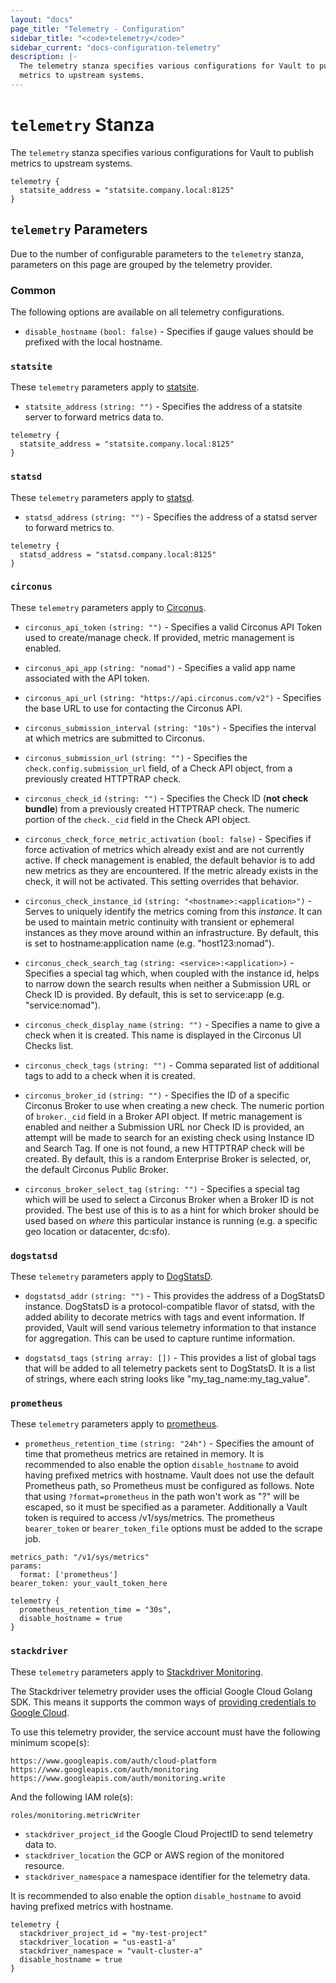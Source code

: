 ```yaml
---
layout: "docs"
page_title: "Telemetry - Configuration"
sidebar_title: "<code>telemetry</code>"
sidebar_current: "docs-configuration-telemetry"
description: |-
  The telemetry stanza specifies various configurations for Vault to publish
  metrics to upstream systems.
---
```


# `telemetry` Stanza

The `telemetry` stanza specifies various configurations for Vault to publish
metrics to upstream systems.

```hcl
telemetry {
  statsite_address = "statsite.company.local:8125"
}
```

## `telemetry` Parameters

Due to the number of configurable parameters to the `telemetry` stanza,
parameters on this page are grouped by the telemetry provider.

### Common

The following options are available on all telemetry configurations.

* `disable_hostname` `(bool: false)` - Specifies if gauge values should be
  prefixed with the local hostname.

### `statsite`

These `telemetry` parameters apply to
[statsite](https://github.com/armon/statsite).

* `statsite_address` `(string: "")` - Specifies the address of a statsite server
  to forward metrics data to.

```hcl
telemetry {
  statsite_address = "statsite.company.local:8125"
}
```

### `statsd`

These `telemetry` parameters apply to
[statsd](https://github.com/etsy/statsd).

* `statsd_address` `(string: "")` - Specifies the address of a statsd server to
  forward metrics to.

```hcl
telemetry {
  statsd_address = "statsd.company.local:8125"
}
```

### `circonus`

These `telemetry` parameters apply to [Circonus](http://circonus.com/).

* `circonus_api_token` `(string: "")` - Specifies a valid Circonus API Token
  used to create/manage check. If provided, metric management is enabled.

* `circonus_api_app` `(string: "nomad")` - Specifies a valid app name associated
  with the API token.

* `circonus_api_url` `(string: "https://api.circonus.com/v2")` - Specifies the
  base URL to use for contacting the Circonus API.

* `circonus_submission_interval` `(string: "10s")` - Specifies the interval at
  which metrics are submitted to Circonus.

* `circonus_submission_url` `(string: "")` - Specifies the
  `check.config.submission_url` field, of a Check API object, from a previously
  created HTTPTRAP check.

* `circonus_check_id` `(string: "")` - Specifies the Check ID (**not check
  bundle**) from a previously created HTTPTRAP check. The numeric portion of the
  `check._cid` field in the Check API object.

* `circonus_check_force_metric_activation` `(bool: false)` - Specifies if force
  activation of metrics which already exist and are not currently active. If
  check management is enabled, the default behavior is to add new metrics as
  they are encountered. If the metric already exists in the check, it will
  not be activated. This setting overrides that behavior.

* `circonus_check_instance_id` `(string: "<hostname>:<application>")` - Serves
  to uniquely identify the metrics coming from this _instance_. It can be used
  to maintain metric continuity with transient or ephemeral instances as they
  move around within an infrastructure. By default, this is set to
  hostname:application name (e.g. "host123:nomad").

* `circonus_check_search_tag` `(string: <service>:<application>)` - Specifies a
  special tag which, when coupled with the instance id, helps to narrow down the
  search results when neither a Submission URL or Check ID is provided. By
  default, this is set to service:app (e.g. "service:nomad").

* `circonus_check_display_name` `(string: "")` - Specifies a name to give a
  check when it is created. This name is displayed in the Circonus UI Checks
  list.

* `circonus_check_tags` `(string: "")` - Comma separated list of additional
  tags to add to a check when it is created.

* `circonus_broker_id` `(string: "")` - Specifies the ID of a specific Circonus
  Broker to use when creating a new check. The numeric portion of `broker._cid`
  field in a Broker API object. If metric management is enabled and neither a
  Submission URL nor Check ID is provided, an attempt will be made to search for
  an existing check using Instance ID and Search Tag. If one is not found, a new
  HTTPTRAP check will be created. By default, this is a random
  Enterprise Broker is selected, or, the default Circonus Public Broker.

* `circonus_broker_select_tag` `(string: "")` - Specifies a special tag which
  will be used to select a Circonus Broker when a Broker ID is not provided. The
  best use of this is to as a hint for which broker should be used based on
  _where_ this particular instance is running (e.g. a specific geo location or
  datacenter, dc:sfo).

### `dogstatsd`

These `telemetry` parameters apply to
[DogStatsD](http://docs.datadoghq.com/guides/dogstatsd/).

* `dogstatsd_addr` `(string: "")` - This provides the address of a DogStatsD
  instance. DogStatsD is a protocol-compatible flavor of statsd, with the added
  ability to decorate metrics with tags and event information. If provided,
  Vault will send various telemetry information to that instance for
  aggregation. This can be used to capture runtime information.

- `dogstatsd_tags` `(string array: [])` - This provides a list of global tags
  that will be added to all telemetry packets sent to DogStatsD. It is a list
  of strings, where each string looks like "my_tag_name:my_tag_value".

### `prometheus`

These `telemetry` parameters apply to
[prometheus](https://prometheus.io).

* `prometheus_retention_time` `(string: "24h")` - Specifies the amount of time that
  prometheus metrics are retained in memory. It is recommended to also enable the option
  `disable_hostname` to avoid having prefixed metrics with hostname. Vault does not use the
  default Prometheus path, so Prometheus must be configured as follows. Note that using
  `?format=prometheus` in the path won't work as "?" will be escaped, so it must be specified
  as a parameter. Additionally a Vault token is required to access /v1/sys/metrics. The prometheus
  `bearer_token` or `bearer_token_file` options must be added to the scrape job.

```
metrics_path: "/v1/sys/metrics"
params:
  format: ['prometheus']
bearer_token: your_vault_token_here

```

```hcl
telemetry {
  prometheus_retention_time = "30s",
  disable_hostname = true
}
```

### `stackdriver`

These `telemetry` parameters apply to [Stackdriver Monitoring](https://cloud.google.com/monitoring/).

The Stackdriver telemetry provider uses the official Google Cloud Golang SDK. This means
it supports the common ways of
[providing credentials to Google Cloud](https://cloud.google.com/docs/authentication/production#providing_credentials_to_your_application).

To use this telemetry provider, the service account must have the following
minimum scope(s):

```text
https://www.googleapis.com/auth/cloud-platform
https://www.googleapis.com/auth/monitoring
https://www.googleapis.com/auth/monitoring.write
```

And the following IAM role(s):

```text
roles/monitoring.metricWriter
```

*  `stackdriver_project_id` the Google Cloud ProjectID to send telemetry data to.
*  `stackdriver_location` the GCP or AWS region of the monitored resource.
*  `stackdriver_namespace` a namespace identifier for the telemetry data.

It is recommended to also enable the option `disable_hostname` to avoid having prefixed
metrics with hostname.

```hcl
telemetry {
  stackdriver_project_id = "my-test-project"
  stackdriver_location = "us-east1-a"
  stackdriver_namespace = "vault-cluster-a"
  disable_hostname = true
}
```

